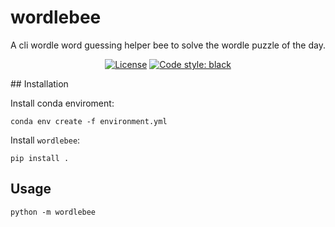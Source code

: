 # wordlebee

A cli wordle word guessing helper bee to solve the wordle puzzle of the day.

<div align="center">

[![License](https://img.shields.io/badge/license-MIT-blue)](#license)
[![Code style: black](https://img.shields.io/badge/code%20style-black-000000.svg)](#black)

</div>
## Installation



Install conda enviroment:

    conda env create -f environment.yml

Install `wordlebee`:

    pip install .

## Usage

    python -m wordlebee
